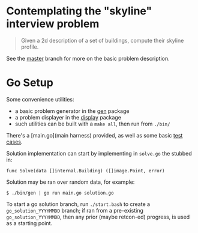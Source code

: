 # Contemplating the "skyline" interview problem

> Given a 2d description of a set of buildings, compute their skyline profile.

See the [master](../../tree/master) branch for more on the basic problem
description.

# Go Setup

Some convenience utilities:
- a basic problem generator in the [gen](./gen) package
- a problem displayer in the [display](./display) package
- such utilities can be built with a `make all`, then run from `./bin/`

There's a [main.go](main harness) provided, as well as some basic [test
cases](solution_test.go).

Solution implementation can start by implementing in `solve.go` the stubbed in:
```golang
func Solve(data []internal.Building) ([]image.Point, error)
```

Solution may be ran over random data, for example:
```shell
$ ./bin/gen | go run main.go solution.go
```

To start a go solution branch, run `./start.bash` to create a
`go_solution_YYYYMMDD` branch; if ran from a pre-existing
`go_solution_YYYYMMDD`, then any prior (maybe retcon-ed) progress, is used as a
starting point.
